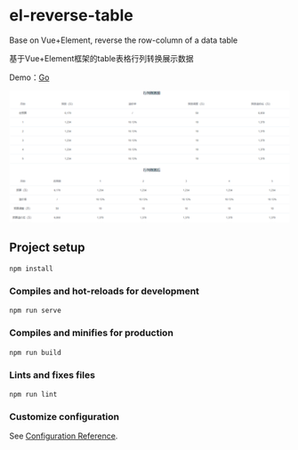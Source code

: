 # el-reverse-table
Base on Vue+Element, reverse the row-column of a data table

基于Vue+Element框架的table表格行列转换展示数据

Demo：[Go](https://game2boy.github.io/)

![image](https://raw.githubusercontent.com/game2boy/el-reverse-table/main/images/20201216144758.png)

## Project setup
```
npm install
```

### Compiles and hot-reloads for development
```
npm run serve
```

### Compiles and minifies for production
```
npm run build
```

### Lints and fixes files
```
npm run lint
```

### Customize configuration
See [Configuration Reference](https://cli.vuejs.org/config/).
